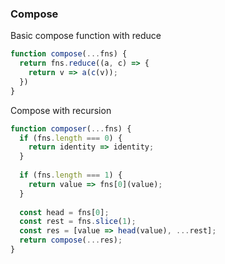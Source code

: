 ### Compose
Basic compose function with reduce
```javascript
function compose(...fns) {
  return fns.reduce((a, c) => {
    return v => a(c(v));
  })
}
```
Compose with recursion
```javascript
function composer(...fns) {
  if (fns.length === 0) {
    return identity => identity;
  }
  
  if (fns.length === 1) {
    return value => fns[0](value);
  }
  
  const head = fns[0];
  const rest = fns.slice(1);
  const res = [value => head(value), ...rest];
  return compose(...res);
}
```

